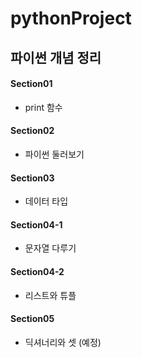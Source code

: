 # pythonProject

## 파이썬 개념 정리

#### Section01
- print 함수  




#### Section02
- 파이썬 둘러보기  




#### Section03
- 데이터 타입  




#### Section04-1
- 문자열 다루기  




#### Section04-2
- 리스트와 튜플  




#### Section05
- 딕셔너리와 셋 (예정)  




